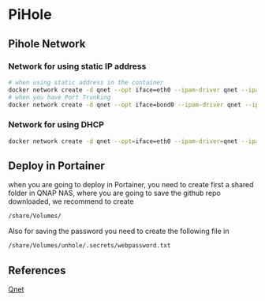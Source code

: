 # PiHole

## Pihole Network

### Network for using static IP address

```sh
# when using static address in the container
docker network create -d qnet --opt iface=eth0 --ipam-driver qnet --ipam-opt iface=eth0 --subnet=192.168.0.0/22 --gateway=192.168.0.1 qnet-vlan0
# when you have Port Trunking
docker network create -d qnet --opt iface=bond0 --ipam-driver qnet --ipam-opt iface=bond0 --subnet=192.168.0.0/22 --gateway=192.168.0.1 qnet-vlan0
```

### Network for using DHCP

```sh
docker network create -d qnet --opt=iface=eth0 --ipam-driver=qnet --ipam-opt=iface=eth0 qnet-vlan1
```

## Deploy in Portainer

when you are going to deploy in Portainer, you need to create first a shared folder in QNAP NAS, where you are going to save the github repo downloaded, we recommend to create

```sh
/share/Volumes/
```

Also for saving the password you need to create the following file in

```sh
/share/Volumes/unhole/.secrets/webpassword.txt
```


## References

[Qnet](https://qnap-dev.github.io/container-station-api/qnet.html)
